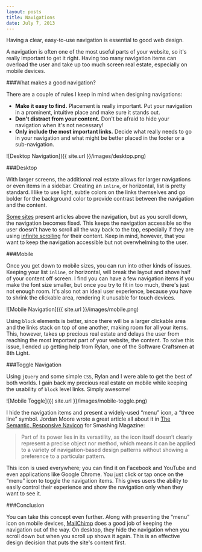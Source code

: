 ```yaml
---
layout: posts
title: Navigations
date: July 7, 2013
---
```


Having a clear, easy-to-use navigation is essential to good web design.

A navigation is often one of the most useful parts of your website, so it's really important to get it right. Having too many navigation items can overload the user and take up too much screen real estate, especially on mobile devices.

###What makes a good navigation?

There are a couple of rules I keep in mind when designing navigations:

* **Make it easy to find.** Placement is really important. Put your navigation in a prominent, intuitive place and make sure it stands out.
* **Don't distract from your content.** Don't be afraid to hide your navigation when it's not necessary!
* **Only include the most important links.** Decide what really needs to go in your navigation and what might be better placed in the footer or a sub-navigation.

![Desktop Navigation]({{ site.url }}/images/desktop.png)

###Desktop

With larger screens, the additional real estate allows for larger navigations or even items in a sidebar. Creating an `inline`, or horizontal, list is pretty standard. I like to use light, subtle colors on the links themselves and go bolder for the background color to provide contrast between the navigation and the content.

<a href="http://www.polygon.com/" target="_blank">Some sites</a> present articles above the navigation, but as you scroll down, the navigation becomes fixed. This keeps the navigation accessible so the user doesn't have to scroll all the way back to the top, especially if they are using <a href="http://uxdesign.smashingmagazine.com/2013/05/03/infinite-scrolling-get-bottom/" target="_blank">infinite scrolling</a> for their content. Keep in mind, however, that you want to keep the navigation accessible but not overwhelming to the user.

###Mobile

Once you get down to mobile sizes, you can run into other kinds of issues. Keeping your list `inline`, or horizontal, will break the layout and shove half of your content off screen. I find you can have a few navigation items if you make the font size smaller, but once you try to fit in too much, there's just not enough room. It's also not an ideal user experience, because you have to shrink the clickable area, rendering it unusable for touch devices.

![Mobile Navigation]({{ site.url }}/images/mobile.png)

Using `block` elements is better, since there will be a larger clickable area and the links stack on top of one another, making room for all your items. This, however, takes up precious real estate and delays the user from reaching the most important part of your website, the content. To solve this issue, I ended up getting help from Rylan, one of the Software Craftsmen at 8th Light.

###Toggle Navigation

Using `jQuery` and some simple `CSS`, Rylan and I were able to get the best of both worlds. I gain back my precious real estate on mobile while keeping the usability of `block` level links. Simply awesome!

![Mobile Toggle]({{ site.url }}/images/mobile-toggle.png)

I hide the navigation items and present a widely-used “menu” icon, a “three line” symbol. Jordan Moore wrote a great article all about it in <a href="http://mobile.smashingmagazine.com/2012/10/08/the-semantic-responsive-design-navicon/" target="_blank">The Semantic, Responsive Navicon</a> for Smashing Magazine:


>Part of its power lies in its versatility, as the icon itself doesn’t clearly represent a precise object nor method, which means it can be applied to a variety of navigation-based design patterns without showing a preference to a particular pattern.

This icon is used everywhere; you can find it on Facebook and YouTube and even applications like Google Chrome. You just click or tap once on the “menu” icon to toggle the navigation items. This gives users the ability to easily control their experience and show the navigation only when they want to see it.

###Conclusion

You can take this concept even further. Along with presenting the “menu” icon on mobile devices, <a href="http://mailchimp.com/" target="_blank">MailChimp</a> does a good job of keeping the navigation out of the way. On desktop, they hide the navigation when you scroll down but when you scroll up shows it again. This is an effective design decision that puts the site's content first.
